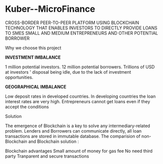 # Kuber--MicroFinance

CROSS-BORDER PEER-TO-PEER PLATFORM USING BLOCKCHAIN TECHNOLOGY THAT ENABLES INVESTORS TO DIRECTLY PROVIDE LOANS TO SMES SMALL AND MEDIUM
ENTREPRENEURS AND OTHER POTENTIAL BORROWER


Why we choose this project 

**INVESTMENT IMBALANCE**

1 million potential investors.
12 million potential borrowers.
Trillions of USD at investors
' disposal
being idle, due to the lack of investment
opportunities.


**GEOGRAPHICAL IMBALANCE**

Low deposit rates in developed
countries.
In developing countries the loan interest
rates are very high.
Entrepreneurs cannot get loans even if
they accept the conditions

Solution

The emergence of Blockchain is a key to solve any intermediary-related problem. Lenders and Borrowers can communicate directly, all loan transactions are stored in immutable database. The comparision of non-Blockchain and Blockchain solution :

  Blockchain advantages 
	Small amount of money for gas fee
	No need third party
  Tranparent and secure transactions
